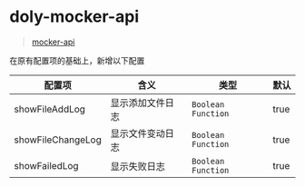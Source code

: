 # doly-mocker-api

> [mocker-api](https://www.npmjs.com/package/mocker-api)

在原有配置项的基础上，新增以下配置

配置项 | 含义 | 类型 | 默认
--- | --- | --- | ---
showFileAddLog | 显示添加文件日志 | `Boolean` `Function` | true
showFileChangeLog | 显示文件变动日志 | `Boolean` `Function` | true
showFailedLog | 显示失败日志 | `Boolean` `Function` | true